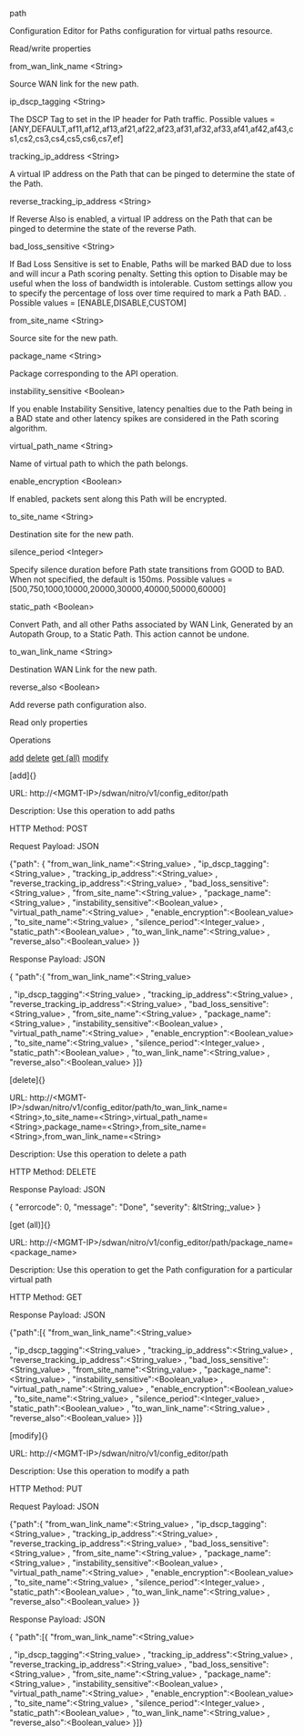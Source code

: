 path

Configuration Editor for Paths configuration for virtual paths resource.

Read/write properties

from\_wan\_link\_name &lt;String&gt;

Source WAN link for the new path.

ip\_dscp\_tagging &lt;String&gt;

The DSCP Tag to set in the IP header for Path traffic. Possible values = \[ANY,DEFAULT,af11,af12,af13,af21,af22,af23,af31,af32,af33,af41,af42,af43,cs1,cs2,cs3,cs4,cs5,cs6,cs7,ef\]

tracking\_ip\_address &lt;String&gt;

A virtual IP address on the Path that can be pinged to determine the state of the Path.

reverse\_tracking\_ip\_address &lt;String&gt;

If Reverse Also is enabled, a virtual IP address on the Path that can be pinged to determine the state of the reverse Path.

bad\_loss\_sensitive &lt;String&gt;

If Bad Loss Sensitive is set to Enable, Paths will be marked BAD due to loss and will incur a Path scoring penalty. Setting this option to Disable may be useful when the loss of bandwidth is intolerable. Custom settings allow you to specify the percentage of loss over time required to mark a Path BAD. . Possible values = \[ENABLE,DISABLE,CUSTOM\]

from\_site\_name &lt;String&gt;

Source site for the new path.

package\_name &lt;String&gt;

Package corresponding to the API operation.

instability\_sensitive &lt;Boolean&gt;

If you enable Instability Sensitive, latency penalties due to the Path being in a BAD state and other latency spikes are considered in the Path scoring algorithm.

virtual\_path\_name &lt;String&gt;

Name of virtual path to which the path belongs.

enable\_encryption &lt;Boolean&gt;

If enabled, packets sent along this Path will be encrypted.

to\_site\_name &lt;String&gt;

Destination site for the new path.

silence\_period &lt;Integer&gt;

Specify silence duration before Path state transitions from GOOD to BAD. When not specified, the default is 150ms. Possible values = \[500,750,1000,10000,20000,30000,40000,50000,60000\]

static\_path &lt;Boolean&gt;

Convert Path, and all other Paths associated by WAN Link, Generated by an Autopath Group, to a Static Path. This action cannot be undone.

to\_wan\_link\_name &lt;String&gt;

Destination WAN Link for the new path.

reverse\_also &lt;Boolean&gt;

Add reverse path configuration also.

Read only properties

Operations

[add](#add) [delete](#delete) [get (all)](#get_all) [modify](#modify)

[add]{}

URL: http://&lt;MGMT-IP&gt;/sdwan/nitro/v1/config\_editor/path

Description: Use this operation to add paths

HTTP Method: POST

Request Payload: JSON

{"path": { "from\_wan\_link\_name":&lt;String\_value&gt; , "ip\_dscp\_tagging":&lt;String\_value&gt; , "tracking\_ip\_address":&lt;String\_value&gt; , "reverse\_tracking\_ip\_address":&lt;String\_value&gt; , "bad\_loss\_sensitive":&lt;String\_value&gt; , "from\_site\_name":&lt;String\_value&gt; , "package\_name":&lt;String\_value&gt; , "instability\_sensitive":&lt;Boolean\_value&gt; , "virtual\_path\_name":&lt;String\_value&gt; , "enable\_encryption":&lt;Boolean\_value&gt; , "to\_site\_name":&lt;String\_value&gt; , "silence\_period":&lt;Integer\_value&gt; , "static\_path":&lt;Boolean\_value&gt; , "to\_wan\_link\_name":&lt;String\_value&gt; , "reverse\_also":&lt;Boolean\_value&gt; }}

Response Payload: JSON

{ "path":{ "from\_wan\_link\_name":&lt;String\_value&gt;

, "ip\_dscp\_tagging":&lt;String\_value&gt; , "tracking\_ip\_address":&lt;String\_value&gt; , "reverse\_tracking\_ip\_address":&lt;String\_value&gt; , "bad\_loss\_sensitive":&lt;String\_value&gt; , "from\_site\_name":&lt;String\_value&gt; , "package\_name":&lt;String\_value&gt; , "instability\_sensitive":&lt;Boolean\_value&gt; , "virtual\_path\_name":&lt;String\_value&gt; , "enable\_encryption":&lt;Boolean\_value&gt; , "to\_site\_name":&lt;String\_value&gt; , "silence\_period":&lt;Integer\_value&gt; , "static\_path":&lt;Boolean\_value&gt; , "to\_wan\_link\_name":&lt;String\_value&gt; , "reverse\_also":&lt;Boolean\_value&gt; }\]}

[delete]{}

URL: http://&lt;MGMT-IP&gt;/sdwan/nitro/v1/config\_editor/path/to\_wan\_link\_name=&lt;String&gt;,to\_site\_name=&lt;String&gt;,virtual\_path\_name=&lt;String&gt;,package\_name=&lt;String&gt;,from\_site\_name=&lt;String&gt;,from\_wan\_link\_name=&lt;String&gt;

Description: Use this operation to delete a path

HTTP Method: DELETE

Response Payload: JSON

{ "errorcode": 0, "message": "Done", "severity": &ltString;\_value&gt; }

[get (all)]{}

URL: http://&lt;MGMT-IP&gt;/sdwan/nitro/v1/config\_editor/path/package\_name=&lt;package\_name&gt;

Description: Use this operation to get the Path configuration for a particular virtual path

HTTP Method: GET

Response Payload: JSON

{"path":\[{ "from\_wan\_link\_name":&lt;String\_value&gt;

, "ip\_dscp\_tagging":&lt;String\_value&gt; , "tracking\_ip\_address":&lt;String\_value&gt; , "reverse\_tracking\_ip\_address":&lt;String\_value&gt; , "bad\_loss\_sensitive":&lt;String\_value&gt; , "from\_site\_name":&lt;String\_value&gt; , "package\_name":&lt;String\_value&gt; , "instability\_sensitive":&lt;Boolean\_value&gt; , "virtual\_path\_name":&lt;String\_value&gt; , "enable\_encryption":&lt;Boolean\_value&gt; , "to\_site\_name":&lt;String\_value&gt; , "silence\_period":&lt;Integer\_value&gt; , "static\_path":&lt;Boolean\_value&gt; , "to\_wan\_link\_name":&lt;String\_value&gt; , "reverse\_also":&lt;Boolean\_value&gt; }\]}

[modify]{}

URL: http://&lt;MGMT-IP&gt;/sdwan/nitro/v1/config\_editor/path

Description: Use this operation to modify a path

HTTP Method: PUT

Request Payload: JSON

{"path":{ "from\_wan\_link\_name":&lt;String\_value&gt; , "ip\_dscp\_tagging":&lt;String\_value&gt; , "tracking\_ip\_address":&lt;String\_value&gt; , "reverse\_tracking\_ip\_address":&lt;String\_value&gt; , "bad\_loss\_sensitive":&lt;String\_value&gt; , "from\_site\_name":&lt;String\_value&gt; , "package\_name":&lt;String\_value&gt; , "instability\_sensitive":&lt;Boolean\_value&gt; , "virtual\_path\_name":&lt;String\_value&gt; , "enable\_encryption":&lt;Boolean\_value&gt; , "to\_site\_name":&lt;String\_value&gt; , "silence\_period":&lt;Integer\_value&gt; , "static\_path":&lt;Boolean\_value&gt; , "to\_wan\_link\_name":&lt;String\_value&gt; , "reverse\_also":&lt;Boolean\_value&gt; }}

Response Payload: JSON

{ "path":\[{ "from\_wan\_link\_name":&lt;String\_value&gt;

, "ip\_dscp\_tagging":&lt;String\_value&gt; , "tracking\_ip\_address":&lt;String\_value&gt; , "reverse\_tracking\_ip\_address":&lt;String\_value&gt; , "bad\_loss\_sensitive":&lt;String\_value&gt; , "from\_site\_name":&lt;String\_value&gt; , "package\_name":&lt;String\_value&gt; , "instability\_sensitive":&lt;Boolean\_value&gt; , "virtual\_path\_name":&lt;String\_value&gt; , "enable\_encryption":&lt;Boolean\_value&gt; , "to\_site\_name":&lt;String\_value&gt; , "silence\_period":&lt;Integer\_value&gt; , "static\_path":&lt;Boolean\_value&gt; , "to\_wan\_link\_name":&lt;String\_value&gt; , "reverse\_also":&lt;Boolean\_value&gt; }\]}
